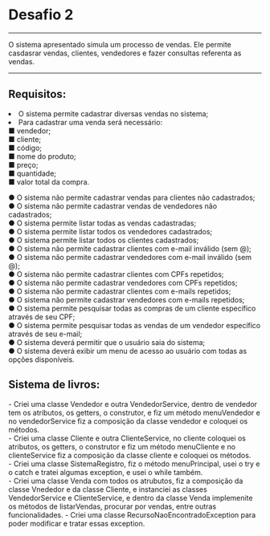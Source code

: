 <h1>Desafio 2</h1>
<hr>
O sistema apresentado simula um processo de vendas. Ele permite casdasrar vendas, clientes, vendedores e fazer consultas referenta as vendas.
<hr>
<h2>Requisitos: </h2>
<li>O sistema permite cadastrar diversas vendas no sistema;
<li>Para cadastrar uma venda será necessário:</li>
■ vendedor; <br>
■ cliente;<br>
■ código;<br>
■ nome do produto; <br>
■ preço; <br>
■ quantidade;<br>
■ valor total da compra.<br>

● O sistema não permite cadastrar vendas para clientes não cadastrados; <br>
● O sistema não permite cadastrar vendas de vendedores não cadastrados; <br>
● O sistema permite listar todas as vendas cadastradas; <br>
● O sistema permite listar todos os vendedores cadastrados; <br>
● O sistema permite listar todos os clientes cadastrados; <br>
● O sistema não permite cadastrar clientes com e-mail inválido (sem @); <br>
● O sistema não permite cadastrar vendedores com e-mail inválido (sem @); <br>
● O sistema não permite cadastrar clientes com CPFs repetidos; <br>
● O sistema não permite cadastrar vendedores com CPFs repetidos; <br>
● O sistema não permite cadastrar clientes com e-mails repetidos; <br>
● O sistema não permite cadastrar vendedores com e-mails repetidos; <br>
● O sistema permite pesquisar todas as compras de um cliente específico através de seu CPF; <br>
● O sistema permite pesquisar todas as vendas de um vendedor específico através de seu e-mail; <br>
● O sistema deverá permitir que o usuário saia do sistema; <br>
● O sistema deverá exibir um menu de acesso ao usuário com todas as opções disponíveis. <br>

<h2>Sistema de livros: </h2>
- Criei uma classe Vendedor e outra VendedorService, dentro de vendedor tem os atributos, os getters, o construtor, e fiz um método menuVendedor e no vendedorService fiz a composição da classe vendedor e coloquei os métodos. <br>
- Criei uma classe Cliente e outra ClienteService, no cliente coloquei os atributos, os getters, o construtor e fiz um método menuCliente e no clienteService fiz a composição da classe cliente e coloquei os métodos. <br>
- Criei uma classe SistemaRegistro, fiz o método menuPrincipal, usei o try e o catch e tratei algumas exception, e usei o while também. <br>
- Criei uma classe Venda com todos os atrubutos, fiz a composição da classe Vnededor e da classe Cliente, e instanciei as classes VendedorService e ClienteService, e dentro da classe Venda implemenite os métodos de listarVendas, procurar por vendas, entre outras funcionalidades.
- Criei uma classe RecursoNaoEncontradoException para poder modificar e tratar essas exception.